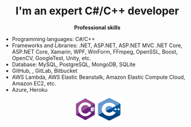 <h1 align="center">I'm an expert C#/C++ developer
</h1>

<p align="center">
 <strong>
  Professional skills
  </strong>
</p>

- Programming languages: C#/C++
- Frameworks and Libraries: .NET, ASP.NET, ASP.NET MVC .NET Core, ASP.NET Core, Xamarin, WPF, WinForm, FFmpeg, OpenSSL, Boost, OpenCV, GoogleTest, Unity, etc.
- Database: MySQL, PostgreSQL, MongoDB, SQLite
- GitHub, , GitLab, Bitbucket
- AWS Lambda, AWS Elastic Beanstalk, Amazon Elastic Compute Cloud, Amazon EC2, etc.
- Azure, Heroku

<p align="center">
 
<img src="https://github.com/ilromali/ilromali/blob/main/csharp.svg" alt="csharp" width="60" height="60" />
 
 
<img src="https://github.com/ilromali/ilromali/blob/main/CPP.png" alt="javascript" width="60" height="60" />

</p>


